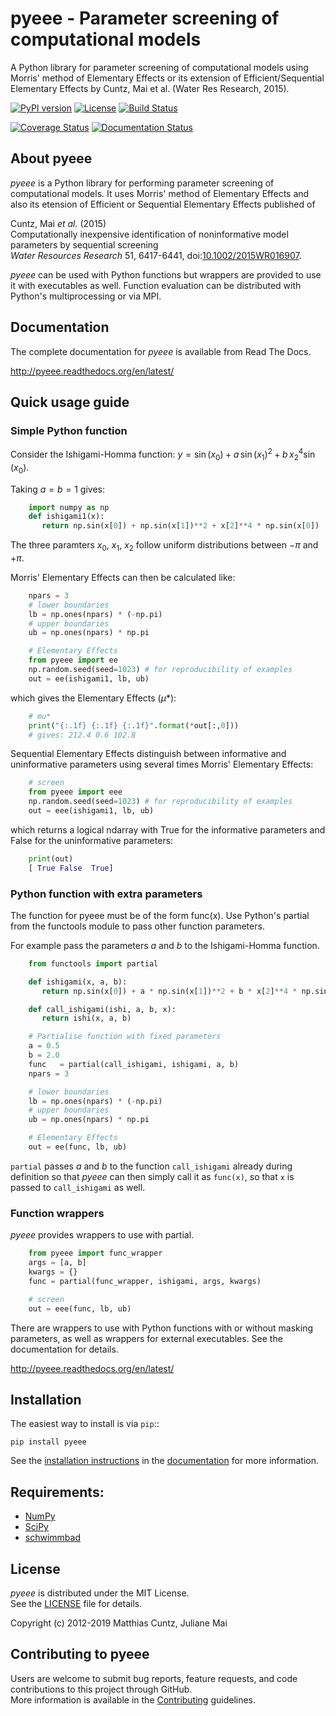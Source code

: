 # pyeee - Parameter screening of computational models
<!-- pandoc -f gfm -o README.html -t html README.md -->

A Python library for parameter screening of computational models
using Morris' method of Elementary Effects or its extension of
Efficient/Sequential Elementary Effects by Cuntz, Mai et al. (Water
Res Research, 2015).

<!-- [![DOI](https://zenodo.org/badge/DOI/10.5281/zenodo.1313628.svg)](https://doi.org/10.5281/zenodo.1313628) -->
[![PyPI version](https://badge.fury.io/py/pyeee.svg)](https://badge.fury.io/py/pyeee)
[![License](http://img.shields.io/badge/license-MIT-blue.svg?style=flat)](https://github.com/mcuntz/pyeee/LICENSE)
[![Build Status](https://travis-ci.org/mcuntz/pyeee.svg?branch=master)](https://travis-ci.org/mcuntz/pyeee)
<!-- [![Build status](https://ci.appveyor.com/api/projects/status/bc57psfpa0676i4d/branch/master?svg=true)](https://ci.appveyor.com/project/mcuntz/pyeee) -->
[![Coverage Status](https://coveralls.io/repos/github/mcuntz/pyeee/badge.svg?branch=master)](https://coveralls.io/github/mcuntz/pyeee?branch=master)
[![Documentation Status](https://readthedocs.org/projects/pyeee/badge/?version=latest)](https://pyeee.readthedocs.io/en/latest/?badge=latest)

## About pyeee

*pyeee* is a Python library for performing parameter screening of
computational models. It uses Morris' method of  Elementary Effects
and also its etension of Efficient or Sequential Elementary Effects published of

Cuntz, Mai *et al.* (2015)  
  Computationally inexpensive identification of noninformative model
parameters by sequential screening  
  *Water Resources Research* 51, 6417-6441,
 doi:[10.1002/2015WR016907](http://doi.org/10.1002/2015WR016907).

*pyeee* can be used with Python functions but wrappers are provided
to use it with executables as well. Function evaluation can be
distributed with Python's multiprocessing or via MPI.


## Documentation

The complete documentation for *pyeee* is available from Read The Docs.

   http://pyeee.readthedocs.org/en/latest/


## Quick usage guide

### Simple Python function

Consider the Ishigami-Homma function: $y = \sin(x_0) + a\,\sin(x_1)^2 + b\,x_2^4\sin(x_0)$.

Taking $a = b = 1$ gives:

```python
	import numpy as np
	def ishigami1(x):
	   return np.sin(x[0]) + np.sin(x[1])**2 + x[2]**4 * np.sin(x[0])
```

The three paramters $x_0$, $x_1$, $x_2$ follow uniform distributions between $-\pi$ and $+\pi$.

Morris' Elementary Effects can then be calculated like:

```python
	npars = 3
	# lower boundaries
	lb = np.ones(npars) * (-np.pi)
	# upper boundaries
	ub = np.ones(npars) * np.pi

    # Elementary Effects
	from pyeee import ee
    np.random.seed(seed=1023) # for reproducibility of examples
	out = ee(ishigami1, lb, ub)
```

which gives the Elementary Effects ($\mu*$):

```python
    # mu*
    print("{:.1f} {:.1f} {:.1f}".format(*out[:,0]))
    # gives: 212.4 0.6 102.8
```

Sequential Elementary Effects distinguish between informative and
uninformative parameters using several times Morris' Elementary Effects:

```python
	# screen
	from pyeee import eee
    np.random.seed(seed=1023) # for reproducibility of examples
	out = eee(ishigami1, lb, ub)
```

which returns a logical ndarray with True for the informative
parameters and False for the uninformative parameters:

```python
    print(out)
    [ True False  True]
```

### Python function with extra parameters

The function for pyeee must be of the form func(x). Use Python's
partial from the functools module to pass other function parameters.

For example pass the parameters $a$ and $b$ to the Ishigami-Homma function.

```python
	from functools import partial

	def ishigami(x, a, b):
	   return np.sin(x[0]) + a * np.sin(x[1])**2 + b * x[2]**4 * np.sin(x[0])

	def call_ishigami(ishi, a, b, x):
	   return ishi(x, a, b)

	# Partialise function with fixed parameters
	a = 0.5
	b = 2.0
	func   = partial(call_ishigami, ishigami, a, b)
	npars = 3

	# lower boundaries
	lb = np.ones(npars) * (-np.pi)
	# upper boundaries
	ub = np.ones(npars) * np.pi

    # Elementary Effects
	out = ee(func, lb, ub)
```

`partial` passes $a$ and $b$ to the
function `call_ishigami` already during definition so that *pyeee*
can then simply call it as `func(x)`, so that `x` is passed to
`call_ishigami` as well.


### Function wrappers

*pyeee* provides wrappers to use with partial.

```python
	from pyeee import func_wrapper
	args = [a, b]
	kwargs = {}
	func = partial(func_wrapper, ishigami, args, kwargs)

	# screen
	out = eee(func, lb, ub)
```

There are wrappers to use with Python functions with or without
masking parameters, as well as wrappers for external executables. See the
documentation for details.

   http://pyeee.readthedocs.org/en/latest/


## Installation

The easiest way to install is via `pip`::

    pip install pyeee

See the [installation instructions](http://pyeee.readthedocs.io/en/latest/install.html) in the
[documentation](http://pyeee.readthedocs.io) for more information.


## Requirements:

- [NumPy](https://www.numpy.org)
- [SciPy](https://www.scipy.org/scipylib)
- [schwimmbad](https://github.com/adrn/schwimmbad)


## License

*pyeee* is distributed under the MIT License.  
See the [LICENSE](https://github.com/mcuntz/pyeee/LICENSE) file for details.

Copyright (c) 2012-2019 Matthias Cuntz, Juliane Mai


## Contributing to pyeee

Users are welcome to submit bug reports, feature requests, and code
contributions to this project through GitHub.  
More information is available in the
[Contributing](http://pyeee.readthedocs.org/en/latest/contributing.html)
guidelines.
